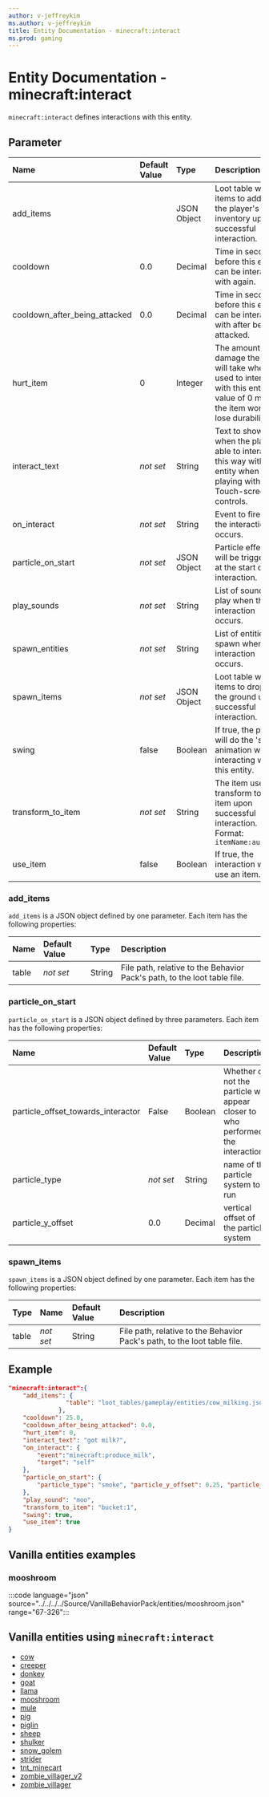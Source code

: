```yaml
---
author: v-jeffreykim
ms.author: v-jeffreykim
title: Entity Documentation - minecraft:interact
ms.prod: gaming
---
```


# Entity Documentation - minecraft:interact

`minecraft:interact` defines interactions with this entity.

## Parameter

|Name |Default Value  |Type  |Description  |
|:----------|:----------|:----------|:----------|
|add_items| | JSON Object|  Loot table with items to add to the player's inventory upon successful interaction.|
|cooldown| 0.0| Decimal|  Time in seconds before this entity can be interacted with again. |
|cooldown_after_being_attacked| 0.0| Decimal|  Time in seconds before this entity can be interacted with after being attacked. |
|hurt_item| 0| Integer|  The amount of damage the item will take when used to interact with this entity. A value of 0 means the item won't lose durability. |
|interact_text|*not set* | String|  Text to show when the player is able to interact in this way with this entity when playing with Touch-screen controls. |
|on_interact|*not set* | String|  Event to fire when the interaction occurs. |
|particle_on_start|*not set* | JSON Object|  Particle effect that will be triggered at the start of the interaction.|
|play_sounds|*not set* | String|  List of sounds to play when the interaction occurs. |
| spawn_entities|*not set* | String| List of entities to spawn when the interaction occurs. |
|spawn_items|*not set* |JSON Object|  Loot table with items to drop on the ground upon successful interaction.|
|swing| false| Boolean| If true, the player will do the 'swing' animation when interacting with this entity. |
|transform_to_item|*not set* | String|  The item used will transform to this item upon successful interaction. Format: `itemName:auxValue` |
|use_item| false| Boolean| If true, the interaction will use an item. |

### add_items

`add_items` is a JSON object defined by one parameter. Each item has the following properties:

| Name| Default Value| Type| Description |
|:-----------|:-----------|:-----------|:-----------|
| table| *not set*| String| File path, relative to the Behavior Pack's path, to the loot table file. |

### particle_on_start

`particle_on_start` is a JSON object defined by three parameters. Each item has the following properties:

| Name| Default Value| Type| Description |
|:-----------|:-----------|:-----------|:-----------|
|particle_offset_towards_interactor|False |Boolean |Whether or not the particle will appear closer to who performed the interaction. |
|particle_type|*not set* |String |name of the particle system to run |
|particle_y_offset|0.0 |Decimal |vertical offset of the particle system |

### spawn_items

`spawn_items` is a JSON object defined by one parameter. Each item has the following properties:

| Type| Name| Default Value| Description |
|:-----------|:-----------|:-----------|:-----------|
| table| *not set*| String| File path, relative to the Behavior Pack's path, to the loot table file. |

## Example

```json
"minecraft:interact":{
    "add_items": {
                "table": "loot_tables/gameplay/entities/cow_milking.json"
              },
    "cooldown": 25.0,
    "cooldown_after_being_attacked": 0.0,
    "hurt_item": 0,
    "interact_text": "got milk?",
    "on_interact": {
        "event":"minecraft:produce_milk",
        "target": "self"
    },
    "particle_on_start": {
        "particle_type": "smoke", "particle_y_offset": 0.25, "particle_offset_towards_interactor": true
    },
    "play_sound": "moo",
    "transform_to_item": "bucket:1",
    "swing": true,
    "use_item": true
}
```

## Vanilla entities examples

### mooshroom

:::code language="json" source="../../../../Source/VanillaBehaviorPack/entities/mooshroom.json" range="67-326":::

## Vanilla entities using `minecraft:interact`

- [cow](../../../../Source/VanillaBehaviorPack_Snippets/entities/cow.md)
- [creeper](../../../../Source/VanillaBehaviorPack_Snippets/entities/creeper.md)
- [donkey](../../../../Source/VanillaBehaviorPack_Snippets/entities/donkey.md)
- [goat](../../../../Source/VanillaBehaviorPack_Snippets/entities/goat.md)
- [llama](../../../../Source/VanillaBehaviorPack_Snippets/entities/llama.md)
- [mooshroom](../../../../Source/VanillaBehaviorPack_Snippets/entities/mooshroom.md)
- [mule](../../../../Source/VanillaBehaviorPack_Snippets/entities/mule.md)
- [pig](../../../../Source/VanillaBehaviorPack_Snippets/entities/pig.md)
- [piglin](../../../../Source/VanillaBehaviorPack_Snippets/entities/piglin.md)
- [sheep](../../../../Source/VanillaBehaviorPack_Snippets/entities/sheep.md)
- [shulker](../../../../Source/VanillaBehaviorPack_Snippets/entities/shulker.md)
- [snow_golem](../../../../Source/VanillaBehaviorPack_Snippets/entities/snow_golem.md)
- [strider](../../../../Source/VanillaBehaviorPack_Snippets/entities/strider.md)
- [tnt_minecart](../../../../Source/VanillaBehaviorPack_Snippets/entities/tnt_minecart.md)
- [zombie_villager_v2](../../../../Source/VanillaBehaviorPack_Snippets/entities/zombie_villager_v2.md)
- [zombie_villager](../../../../Source/VanillaBehaviorPack_Snippets/entities/zombie_villager.md)
